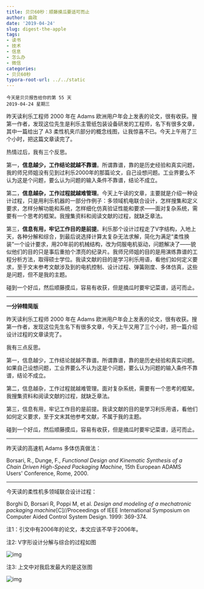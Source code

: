 ```yaml
---
title: 贝贝60秒：顺藤摸瓜要适可而止
author: 曲政
date: '2019-04-24'
slug: digest-the-apple
tags:
- 读书
- 技术
- 信息
- 怎么办
- 微信
categories:
- 贝贝60秒
typora-root-url: ../../static
---
```


```
今天是贝贝报告给你的第 55 天
2019-04-24 星期三
```

昨天读利乐工程师 2000 年在 Adams 欧洲用户年会上发表的论文，很有收获。搜第一作者，发现这位先生是利乐主管纸包装设备研发的工程师，名下有很多文章，其中一篇给出了 A3 柔性机夹爪部分的概念线图，让我惊喜不已。今天上午用了三个小时，把这篇文章读完了。

热情过后，我有三个反思。

第一，**信息越少，工作结论就越不靠谱**。所谓靠谱，靠的是历史经验和真实问题，我的师兄师姐没有见到过利乐2000年的那篇论文，自己设想问题。工业界要么不认为这是个问题，要么认为问题的输入条件不靠谱，结论不成立。

第二，**信息越杂，工作过程就越难管理**。今天上午读的文章，主要就是介绍一种设计过程，只是用利乐机器的一部分作例子：多领域机电联合设计，怎样搜集和定义要求，怎样分解功能和系统，怎样细化仿真验证性能和要求——面对复杂系统，需要有一个思考的框架。我搜集资料和阅读文献的过程，就缺乏章法。

第三，**信息有用，牢记工作目的是前提**。利乐那个设计过程走了V字结构，入地上天，各种分解和综合，到最后说选择计算太复杂无法求解，简化为满足“柔性换装”一个设计要求，用20年前的机械结构，改为伺服电机驱动，问题解决了——貌似他们的目的只是事后重拍个漂亮的纪录片。我师兄师姐的目的是用演练靠谱的工程分析方法，取得硕士学位。我读文献的目的是学习利乐用语，看他们如何定义要求，至于文末参考文献涉及到的电机控制、设计过程、弹簧刚度、多体仿真，这些是问题，但不是我的主题。

碰到一个好瓜，然后顺藤摸瓜，容易有收获，但是摘瓜时要牢记菜谱，适可而止。

------



**一分钟精简版**

昨天读利乐工程师 2000 年在 Adams 欧洲用户年会上发表的论文，很有收获。搜第一作者，发现这位先生名下有很多文章，今天上午又用了三个小时，把一篇介绍设计过程的文章读完了。

我有三点反思。

第一，信息越少，工作结论就越不靠谱。所谓靠谱，靠的是历史经验和真实问题。如果自己设想问题，工业界要么不认为这是个问题，要么认为问题的输入条件不靠谱，结论不成立。

第二，信息越杂，工作过程就越难管理。面对复杂系统，需要有一个思考的框架。我搜集资料和阅读文献的过程，就缺乏章法。

第三，信息有用，牢记工作目的是前提。我读文献的目的是学习利乐用语，看他们如何定义要求，至于文末其他参考文献，不属于我的主题。

碰到一个好瓜，然后顺藤摸瓜，容易有收获，但是摘瓜时要牢记菜谱，适可而止。

------

昨天读的高速机 Adams 多体仿真做法：

Borsari, R., Dunge, F., *Functional Design and Kinematic Synthesis of a Chain Driven High-Speed Packaging Machine*, 15th European ADAMS Users' Conference, Rome, 2000.

------

今天读的柔性机多领域联合设计过程：

Borghi D, Borsari R, Poppi M, et al. *Design and modeling of a mechatronic packaging machine*[C]//Proceedings of IEEE International Symposium on Computer Aided Control System Design. 1999: 369-374.

注1：引文中有2006年的论文，本文应该不早于2006年。

注2:  V字形设计分解与综合的过程如图

![img](/images/2019-04-24-%E8%B4%9D%E8%B4%9D60%E7%A7%92%EF%BC%9A%E9%A1%BA%E8%97%A4%E6%91%B8%E7%93%9C%E8%A6%81%E9%80%82%E5%8F%AF%E8%80%8C%E6%AD%A2/640-20200416150130345.jpeg)

注3: 上文中对我启发最大的是这张图

![img](/images/2019-04-24-%E8%B4%9D%E8%B4%9D60%E7%A7%92%EF%BC%9A%E9%A1%BA%E8%97%A4%E6%91%B8%E7%93%9C%E8%A6%81%E9%80%82%E5%8F%AF%E8%80%8C%E6%AD%A2/640-20200416150130360.jpeg)